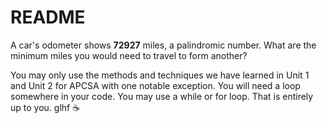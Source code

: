 # README

A car's odometer shows **72927** miles, a palindromic number. What are the minimum miles you would need to travel to form another?

You may only use the methods and techniques we have learned in Unit 1 and Unit 2 for APCSA with one notable exception. You will need a loop somewhere in your code. You may use a while or for loop. That is entirely up to you. glhf ☕

